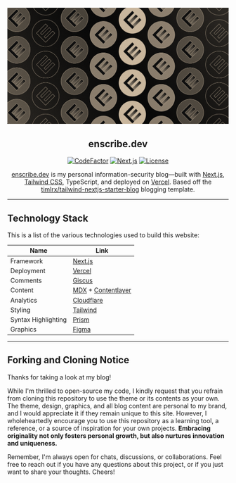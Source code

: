 ![tailwind-nextjs-banner](/public/static/images/twitter-card.png)

<div align="center">

## enscribe.dev

[![CodeFactor]](https://www.codefactor.io/repository/github/jktrn/enscribe.dev-v2)
[![Next.js]](https://hexo.io)
[![License]](LICENSE)

[enscribe.dev](https://enscribe.dev) is my personal information-security blog—built with [Next.js](https://nextjs.org/), [Tailwind CSS](https://tailwindcss.com/), TypeScript, and deployed on [Vercel](https://vercel.com/). Based off the [timlrx/tailwind-nextjs-starter-blog](https://github.com/timlrx/tailwind-nextjs-starter-blog/) blogging template.

</div>

---

## Technology Stack

This is a list of the various technologies used to build this website:

| Name                     | Link                                                                      |
| ------------------------ | ------------------------------------------------------------------------- |
| Framework                | [Next.js](https://nextjs.org/)                                            |
| Deployment               | [Vercel](https://vercel.com)                                              |
| Comments                 | [Giscus](https://giscus.app/)                                             |
| Content                  | [MDX](https://mdxjs.com/) + [Contentlayer](https://www.contentlayer.dev/) |
| Analytics                | [Cloudflare](https://www.cloudflare.com/)                                 |
| Styling                  | [Tailwind](https://tailwindcss.com)                                       |
| Syntax Highlighting      | [Prism](https://prismjs.com/)                                             |
| Graphics                 | [Figma](https://www.figma.com/)                                           |

---

## Forking and Cloning Notice

Thanks for taking a look at my blog!

While I'm thrilled to open-source my code, I kindly request that you refrain from cloning this repository to use the theme or its contents as your own. The theme, design, graphics, and all blog content are personal to my brand, and I would appreciate it if they remain unique to this site. However, I wholeheartedly encourage you to use this repository as a learning tool, a reference, or a source of inspiration for your own projects. **Embracing originality not only fosters personal growth, but also nurtures innovation and uniqueness.**

Remember, I'm always open for chats, discussions, or collaborations. Feel free to reach out if you have any questions about this project, or if you just want to share your thoughts. Cheers!

[CodeFactor]: https://img.shields.io/codefactor/grade/github/jktrn/enscribe.dev-v2?color=5d5449&logo=codefactor&logoColor=fff&style=for-the-badge
[Next.js]: https://img.shields.io/github/package-json/dependency-version/jktrn/enscribe.dev-v2/next?color=756a5b&logo=next.js&logoColor=fff&style=for-the-badge
[License]: https://img.shields.io/github/license/jktrn/enscribe.dev-v2?color=8c7f6d&logo=github&logoColor=fff&style=for-the-badge
